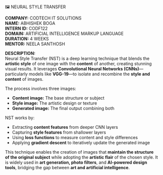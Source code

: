 🖼️ NEURAL STYLE TRANSFER

**COMPANY:** CODTECH IT SOLUTIONS  
**NAME:** ABHISHEK BOGA  
**INTERN ID:** CODF122  
**DOMAIN:** ARTIFICIAL INTELLIGENCE MARKUP LANGUAGE  
**DURATION:** 4 WEEKS  
**MENTOR:** NEELA SANTHOSH  

**DESCRIPTION:**  
Neural Style Transfer (NST) is a deep learning technique that blends the **artistic style** of one image with the **content** of another, creating stunning visual results. It leverages **Convolutional Neural Networks (CNNs)**—particularly models like **VGG-19**—to isolate and recombine the **style and content** of images.

The process involves three images:
- **Content image:** The base structure or subject  
- **Style image:** The artistic design or texture  
- **Generated image:** The final output combining both  

NST works by:
- Extracting **content features** from deeper CNN layers  
- Capturing **style features** from shallower layers  
- Using **loss functions** to measure content and style differences  
- Applying **gradient descent** to iteratively update the generated image  

This technique enables the creation of images that **maintain the structure of the original subject** while adopting the **artistic flair** of the chosen style. It is widely used in **art generation, photo filters**, and **AI-powered design tools**, bridging the gap between **art and artificial intelligence**.
